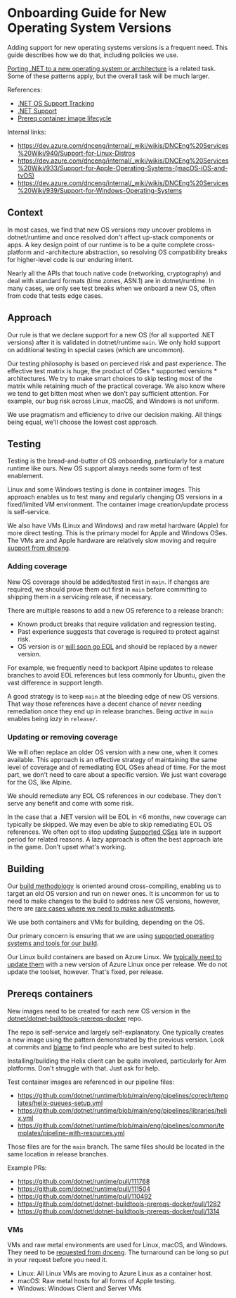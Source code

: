 # Onboarding Guide for New Operating System Versions

Adding support for new operating systems versions is a frequent need. This guide describes how we do that, including policies we use.

[Porting .NET to a new operating system or architecture](../design/coreclr/botr/guide-for-porting.md) is a related task. Some of these patterns apply, but the overall task will be much larger.

References:

- [.NET OS Support Tracking](https://github.com/dotnet/core/issues/9638)
- [.NET Support](https://github.com/dotnet/core/blob/main/support.md)
- [Prereq container image lifecycle](https://github.com/dotnet/dotnet-buildtools-prereqs-docker/blob/main/lifecycle.md)

Internal links:

- https://dev.azure.com/dnceng/internal/_wiki/wikis/DNCEng%20Services%20Wiki/940/Support-for-Linux-Distros
- https://dev.azure.com/dnceng/internal/_wiki/wikis/DNCEng%20Services%20Wiki/933/Support-for-Apple-Operating-Systems-(macOS-iOS-and-tvOS)
- https://dev.azure.com/dnceng/internal/_wiki/wikis/DNCEng%20Services%20Wiki/939/Support-for-Windows-Operating-Systems

## Context

In most cases, we find that new OS versions _may_  uncover problems in dotnet/runtime and once resolved don't affect up-stack components or apps. A key design point of our runtime is to be a quite complete cross-platform and -architecture abstraction, so resolving OS compatibility breaks for higher-level code is our enduring intent.

Nearly all the APIs that touch native code (networking, cryptography) and deal with standard formats (time zones, ASN.1) are in dotnet/runtime. In many cases, we only see test breaks when we onboard a new OS, often from code that tests edge cases.

## Approach

Our rule is that we declare support for a new OS (for all supported .NET versions) after it is validated in dotnet/runtime `main`. We  only hold support on additional testing in special cases (which are uncommon).

Our testing philosophy is based on percieved risk and past experience. The effective test matrix is huge, the product of OSes \* supported versions \* architectures.  We try to make smart choices to skip testing most of the matrix while retaining much of the practical coverage. We also know where we tend to get bitten most when we don't pay sufficient attention. For example, our bug risk across Linux, macOS, and Windows is not uniform.

We  use pragmatism and efficiency to drive our decision making. All things being equal, we'll choose the lowest cost approach.

## Testing

Testing is the bread-and-butter of OS onboarding, particularly for a mature runtime like ours. New OS support always needs some form of test enablement.

Linux and some Windows testing is done in container images. This approach enables us to test many and regularly changing OS versions in a fixed/limited VM environment. The container image creation/update process is self-service.

We also have VMs (Linux and Windows) and raw metal hardware (Apple) for more direct testing. This is the primary model for Apple and Windows OSes. The VMs are and Apple hardware are relatively slow moving and require [support from dnceng](https://github.com/dotnet/dnceng).

### Adding coverage

New OS coverage should be added/tested first in `main`. If changes are required, we should prove them out first in `main` before committing to shipping them in a servicing release, if necessary.

There are multiple reasons to add a new OS reference to a release branch:

- Known product breaks that require validation and regression testing.
- Past experience suggests that coverage is required to protect against risk.
- OS version is or [will soon go EOL](https://github.com/dotnet/runtime/issues/111818#issuecomment-2613642202) and should be replaced by a newer version.

For example, we frequently need to backport Alpine updates to release branches to avoid EOL references but less commonly for Ubuntu, given the vast difference in support length.

A good strategy is to keep `main` at the bleeding edge of new OS versions. That way those references have a decent chance of never needing remediation once they end up in release branches. Being _active_ in `main` enables being _lazy_ in `release/`.

### Updating or removing coverage

We will often replace an older OS version with a new one, when it comes available. This approach is an effective strategy of maintaining the same level of coverage and of remediating EOL OSes ahead of time. For the most part, we don't need to care about a specific version. We just want coverage for the OS, like Alpine.

We should remediate any EOL OS references in our codebase. They don't serve any benefit and come with some risk.

In the case that a .NET version will be EOL in <6 months, new coverage can typically be skipped. We may even be able to skip remediating EOL OS references. We often opt to stop updating [Supported OSes](https://github.com/dotnet/core/blob/main/os-lifecycle-policy.md) late in support period for related reasons. A lazy approach is often the best approach late in the game. Don't upset what's working.

## Building

Our [build methodology](https://github.com/dotnet/runtime/blob/main/docs/project/linux-build-methodology.md) is oriented around cross-compiling, enabling us to target an old OS version and run on newer ones. It is uncommon for us to need to make changes to the build to address new OS versions, however, there are [rare cases where we need to make adjustments](https://github.com/dotnet/runtime/issues/101944).

We use both containers and VMs for building, depending on the OS.

Our primary concern is ensuring that we are using [supported operating systems and tools for our build](https://github.com/dotnet/runtime/tree/main/docs/workflow/requirements).

Our Linux build containers are based on Azure Linux. We [typically need to update them](https://github.com/dotnet/runtime/issues/112191) with a new version of Azure Linux once per release. We do not update the toolset, however. That's fixed, per release. 

## Prereqs containers

New images need to be created for each new OS version in the [dotnet/dotnet-buildtools-prereqs-docker](https://github.com/dotnet/dotnet-buildtools-prereqs-docker) repo.

The repo is self-service and largely self-explanatory. One typically creates a new image using the pattern demonstrated by the previous version. Look at commits and [blame](https://github.com/dotnet/dotnet-buildtools-prereqs-docker/blame/776324ff16d38e22fd9f06c9842ec338a4b98489/src/alpine/3.20/helix/Dockerfile) to find people who are best suited to help.

Installing/building the Helix client can be quite involved, particularly for Arm platforms. Don't struggle with that. Just ask for help.

Test container images are referenced in our pipeline files:

- https://github.com/dotnet/runtime/blob/main/eng/pipelines/coreclr/templates/helix-queues-setup.yml
- https://github.com/dotnet/runtime/blob/main/eng/pipelines/libraries/helix.yml
- https://github.com/dotnet/runtime/blob/main/eng/pipelines/common/templates/pipeline-with-resources.yml

Those files are for the `main` branch. The same files should be located in the same location in release branches.

Example PRs:

- <https://github.com/dotnet/runtime/pull/111768>
- <https://github.com/dotnet/runtime/pull/111504>
- <https://github.com/dotnet/runtime/pull/110492>
- <https://github.com/dotnet/dotnet-buildtools-prereqs-docker/pull/1282>
- <https://github.com/dotnet/dotnet-buildtools-prereqs-docker/pull/1314>

### VMs

VMs and raw metal environments are used for Linux, macOS, and Windows. They need to be [requested from dnceng](https://github.com/dotnet/dnceng/issues/4307). The turnaround can be long so put in your request before you need it.

- Linux: All Linux VMs are moving to Azure Linux as a container host.
- macOS: Raw metal hosts for all forms of Apple testing.
- Windows: Windows Client and Server VMs
